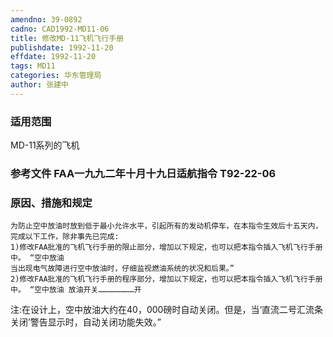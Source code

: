 ```yaml
---
amendno: 39-0892  
cadno: CAD1992-MD11-06  
title: 修改MD-11飞机飞行手册  
publishdate: 1992-11-20  
effdate: 1992-11-20  
tags: MD11  
categories: 华东管理局  
author: 张建中  
---
```

  
### 适用范围  
MD-11系列的飞机  
  
<!--more-->  
### 参考文件    FAA一九九二年十月十九日适航指令 T92-22-06  
  
### 原因、措施和规定  
    为防止空中放油时放到低于最小允许水平，引起所有的发动机停车，在本指令生效后十五天内，完成以下工作，除非事先已完成:  
    1)修改FAA批准的飞机飞行手册的限止部分，增加以下规定，也可以把本指令插入飞机飞行手册中。 “空中放油  
    当出现电气故障进行空中放油时，仔细监视燃油系统的状况和后果。”  
    2)修改FAA批准的飞机飞行手册的程序部分，增加以下规定，也可以把本指令插入飞机飞行手册中。 “空中放油 放油开关……………………开  
  
注:在设计上，空中放油大约在40，000磅时自动关闭。但是，当‘直流二号汇流条关闭’警告显示时，自动关闭功能失效。”  
      
